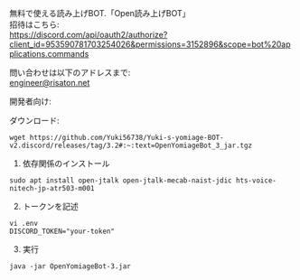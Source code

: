 無料で使える読み上げBOT.「Open読み上げBOT」  
招待はこちら:  
https://discord.com/api/oauth2/authorize?client_id=953590781703254026&permissions=3152896&scope=bot%20applications.commands  

問い合わせは以下のアドレスまで:  
engineer@risaton.net  
  
開発者向け:


ダウンロード:  
```shell
wget https://github.com/Yuki56738/Yuki-s-yomiage-BOT-v2.discord/releases/tag/3.2#:~:text=OpenYomiageBot_3_jar.tgz
```

1. 依存関係のインストール
```
sudo apt install open-jtalk open-jtalk-mecab-naist-jdic hts-voice-nitech-jp-atr503-m001  
```
2. トークンを記述
```
vi .env  
DISCORD_TOKEN="your-token"
```

3. 実行
```shell
java -jar OpenYomiageBot-3.jar
```